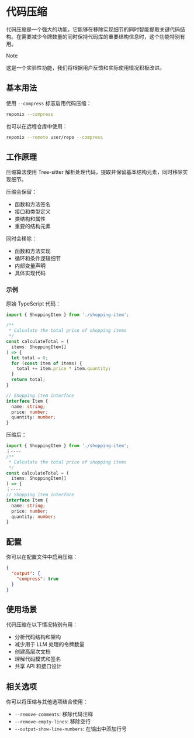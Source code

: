 # 代码压缩
代码压缩是一个强大的功能，它能够在移除实现细节的同时智能提取关键代码结构。在需要减少令牌数量的同时保持代码库的重要结构信息时，这个功能特别有用。

> [!NOTE]
> 这是一个实验性功能，我们将根据用户反馈和实际使用情况积极改进。

## 基本用法

使用 `--compress` 标志启用代码压缩：

```bash
repomix --compress
```

也可以在远程仓库中使用：

```bash
repomix --remote user/repo --compress
```

## 工作原理

压缩算法使用 Tree-sitter 解析处理代码，提取并保留基本结构元素，同时移除实现细节。

压缩会保留：
- 函数和方法签名
- 接口和类型定义
- 类结构和属性
- 重要的结构元素

同时会移除：
- 函数和方法实现
- 循环和条件逻辑细节
- 内部变量声明
- 具体实现代码

### 示例

原始 TypeScript 代码：

```typescript
import { ShoppingItem } from './shopping-item';

/**
 * Calculate the total price of shopping items
 */
const calculateTotal = (
  items: ShoppingItem[]
) => {
  let total = 0;
  for (const item of items) {
    total += item.price * item.quantity;
  }
  return total;
}

// Shopping item interface
interface Item {
  name: string;
  price: number;
  quantity: number;
}
```

压缩后：

```typescript
import { ShoppingItem } from './shopping-item';
⋮----
/**
 * Calculate the total price of shopping items
 */
const calculateTotal = (
  items: ShoppingItem[]
) => {
⋮----
// Shopping item interface
interface Item {
  name: string;
  price: number;
  quantity: number;
}
```

## 配置

你可以在配置文件中启用压缩：

```json
{
  "output": {
    "compress": true
  }
}
```

## 使用场景

代码压缩在以下情况特别有用：
- 分析代码结构和架构
- 减少用于 LLM 处理的令牌数量
- 创建高层次文档
- 理解代码模式和签名
- 共享 API 和接口设计

## 相关选项

你可以将压缩与其他选项结合使用：
- `--remove-comments`: 移除代码注释
- `--remove-empty-lines`: 移除空行
- `--output-show-line-numbers`: 在输出中添加行号